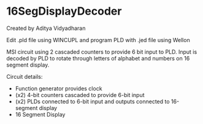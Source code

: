 # 16SegDisplayDecoder

Created by Aditya Vidyadharan

Edit .pld file using WINCUPL and program PLD with .jed file using Wellon

MSI circuit using 2 cascaded counters to provide 6 bit input to PLD. Input is decoded by PLD to rotate through letters of alphabet and numbers on 16 segment display.

Circuit details: 
* Function generator provides clock 
* (x2) 4-bit counters cascaded to provide 6-bit input 
* (x2) PLDs connected to 6-bit input and outputs connected to 16-segment display
* 16 Segment Display
